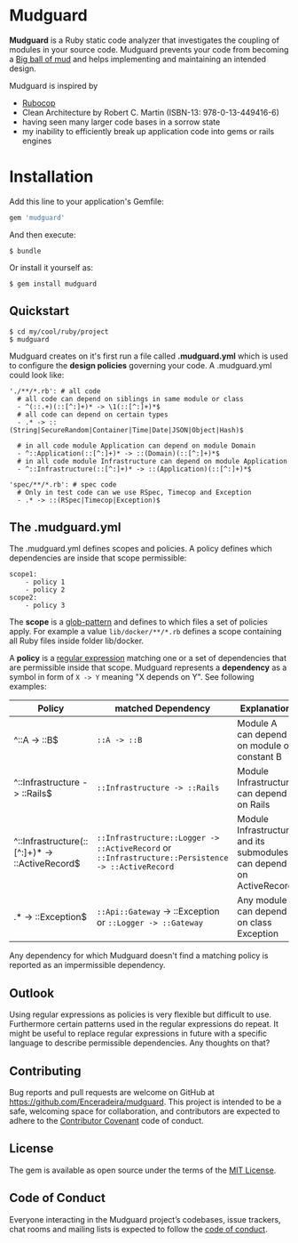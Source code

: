 # Mudguard

**Mudguard** is a Ruby static code analyzer that investigates the coupling of modules in your source code. Mudguard
prevents your code from becoming a [Big ball of mud](http://www.laputan.org/mud/) and helps implementing and
maintaining an intended design.

Mudguard is inspired by
* [Rubocop](https://github.com/rubocop-hq/rubocop)
* Clean Architecture by Robert C. Martin (ISBN-13: 978-0-13-449416-6)
* having seen many larger code bases in a sorrow state
* my inability to efficiently break up application code into gems or rails engines

# Installation

Add this line to your application's Gemfile:

```ruby
gem 'mudguard'
```

And then execute:

    $ bundle

Or install it yourself as:

    $ gem install mudguard

## Quickstart
```
$ cd my/cool/ruby/project
$ mudguard
```

Mudguard creates on it's first run a file called **.mudguard.yml** which is used to configure the **design policies** 
governing your code. A .mudguard.yml could look like:
```
'./**/*.rb': # all code
  # all code can depend on siblings in same module or class
  - ^(::.+)(::[^:]+)* -> \1(::[^:]+)*$
  # all code can depend on certain types
  - .* -> ::(String|SecureRandom|Container|Time|Date|JSON|Object|Hash)$

  # in all code module Application can depend on module Domain
  - ^::Application(::[^:]+)* -> ::(Domain)(::[^:]+)*$
  # in all code module Infrastructure can depend on module Application
  - ^::Infrastructure(::[^:]+)* -> ::(Application)(::[^:]+)*$

'spec/**/*.rb': # spec code
  # Only in test code can we use RSpec, Timecop and Exception
  - .* -> ::(RSpec|Timecop|Exception)$
``` 

## The .mudguard.yml
The .mudguard.yml defines scopes and policies. A policy defines which dependencies are inside that scope permissible:
```
scope1:
    - policy 1
    - policy 2
scope2:
    - policy 3
```
The **scope** is a [glob-pattern](https://en.wikipedia.org/wiki/Glob_(programming)) and defines to which files a set
of policies apply. For example a value `lib/docker/**/*.rb` defines a scope containing all Ruby files inside 
folder lib/docker. 

A **policy** is a [regular expression](https://ruby-doc.org/core-2.5.1/Regexp.html) matching one or a set of 
dependencies that are permissible inside that scope. Mudguard represents a **dependency** as a symbol in form 
of `X -> Y` meaning "X depends on Y". See following examples:

| Policy | matched Dependency|  Explanation |
| --- | --- | --- |
| ^::A -> ::B$ | `::A -> ::B` |Module A can depend on module or constant B |
| ^::Infrastructure -> ::Rails$ | `::Infrastructure -> ::Rails` |Module Infrastructure can depend on Rails |
| ^::Infrastructure(::[^:]+)* -> ::ActiveRecord$ | `::Infrastructure::Logger -> ::ActiveRecord` or `::Infrastructure::Persistence -> ::ActiveRecord`|Module Infrastructure and its submodules can depend on ActiveRecord |
| .*   -> ::Exception$ | `::Api::Gateway` -> ::Exception or `::Logger -> ::Gateway` |Any module can depend on class Exception | 

Any dependency for which Mudguard doesn't find a matching policy is reported as an impermissible dependency.

## Outlook
Using regular expressions as policies is very flexible but difficult to use. Furthermore certain patterns used in 
the regular expressions do repeat. It might be useful to replace regular expressions in future with a specific language
to describe permissible dependencies. Any thoughts on that?

## Contributing

Bug reports and pull requests are welcome on GitHub at https://github.com/Enceradeira/mudguard.
 This project is intended to be a safe, welcoming space for collaboration, and contributors are expected to adhere to the [Contributor Covenant](http://contributor-covenant.org) code of conduct.

## License

The gem is available as open source under the terms of the [MIT License](https://opensource.org/licenses/MIT).

## Code of Conduct

Everyone interacting in the Mudguard project’s codebases, issue trackers, chat rooms and mailing lists is expected to follow the [code of conduct](https://github.com/[USERNAME]/mudguard/blob/master/CODE_OF_CONDUCT.md).
